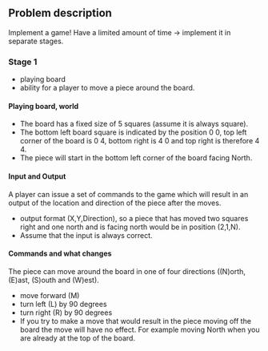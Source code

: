 ## Problem description

Implement a game! Have a limited amount of time -> implement it in separate stages. 

### Stage 1

- playing board
- ability for a player to move a piece around the board.

#### Playing board, world

- The board has a fixed size of 5 squares (assume it is always square).
- The bottom left board square is indicated by the position 0 0, top left corner of the board is 0 4, bottom right is 4 0 and top right is therefore 4 4.
- The piece will start in the bottom left corner of the board facing North.

#### Input and Output

A player can issue a set of commands to the game which will result in an output of the location and direction of the piece after the moves. 

- output format (X,Y,Direction), so a piece that has moved two squares right and one north and is facing north would be in position (2,1,N). 
- Assume that the input is always correct.


#### Commands and what changes

The piece can move around the board in one of four directions ((N)orth, (E)ast, (S)outh and (W)est).

- move forward (M)
- turn left (L) by 90 degrees
- turn right (R) by 90 degrees
- If you try to make a move that would result in the piece moving off the board the move will have no effect. For example moving North when you are already at the top of the board.

